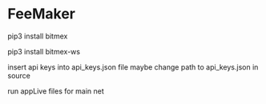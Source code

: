 # FeeMaker

pip3 install bitmex

pip3 install bitmex-ws

insert api keys into api_keys.json file
maybe change path to api_keys.json in source

run appLive files for main net
